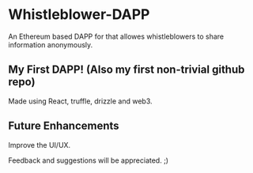 # Whistleblower-DAPP

An Ethereum based DAPP for that allowes whistleblowers to share information anonymously.

## My First DAPP! (Also my first non-trivial github repo)

Made using React, truffle, drizzle and web3.

## Future Enhancements

Improve the UI/UX.

Feedback and suggestions will be appreciated. ;)

